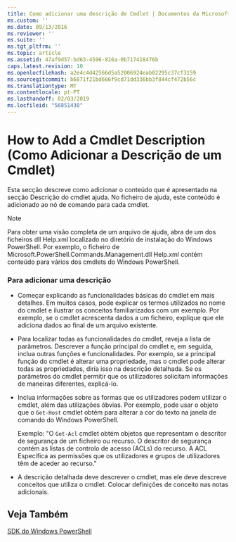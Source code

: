 ```yaml
---
title: Como adicionar uma descrição de Cmdlet | Documentos da Microsoft
ms.custom: ''
ms.date: 09/13/2016
ms.reviewer: ''
ms.suite: ''
ms.tgt_pltfrm: ''
ms.topic: article
ms.assetid: 47af9d57-bd63-4596-816a-0b717418476b
caps.latest.revision: 10
ms.openlocfilehash: a2e4c4d42566d5a52006924eab02295c37cf3159
ms.sourcegitcommit: b6871f21bd666f9cd71dd336bb3f844cf472b56c
ms.translationtype: MT
ms.contentlocale: pt-PT
ms.lasthandoff: 02/03/2019
ms.locfileid: "56851430"
---
```

# <a name="how-to-add-a-cmdlet-description"></a>How to Add a Cmdlet Description (Como Adicionar a Descrição de um Cmdlet)

Esta secção descreve como adicionar o conteúdo que é apresentado na secção Descrição do cmdlet ajuda. No ficheiro de ajuda, este conteúdo é adicionado ao nó de comando para cada cmdlet.

> [!NOTE]
> Para obter uma visão completa de um arquivo de ajuda, abra de um dos ficheiros dll Help.xml localizado no diretório de instalação do Windows PowerShell. Por exemplo, o ficheiro de Microsoft.PowerShell.Commands.Management.dll Help.xml contém conteúdo para vários dos cmdlets do Windows PowerShell.

### <a name="to-add-a-description"></a>Para adicionar uma descrição

- Começar explicando as funcionalidades básicas do cmdlet em mais detalhes. Em muitos casos, pode explicar os termos utilizados no nome do cmdlet e ilustrar os conceitos familiarizados com um exemplo. Por exemplo, se o cmdlet acrescenta dados a um ficheiro, explique que ele adiciona dados ao final de um arquivo existente.

- Para localizar todas as funcionalidades do cmdlet, reveja a lista de parâmetros. Descrever a função principal do cmdlet e, em seguida, inclua outras funções e funcionalidades. Por exemplo, se a principal função do cmdlet é alterar uma propriedade, mas o cmdlet pode alterar todas as propriedades, diria isso na descrição detalhada. Se os parâmetros do cmdlet permitir que os utilizadores solicitam informações de maneiras diferentes, explicá-lo.

- Inclua informações sobre as formas que os utilizadores podem utilizar o cmdlet, além das utilizações óbvias. Por exemplo, pode usar o objeto que o `Get-Host` cmdlet obtém para alterar a cor do texto na janela de comando do Windows PowerShell.

  Exemplo:  "O `Get-Acl` cmdlet obtém objetos que representam o descritor de segurança de um ficheiro ou recurso. O descritor de segurança contém as listas de controlo de acesso (ACLs) do recurso. A ACL Especifica as permissões que os utilizadores e grupos de utilizadores têm de aceder ao recurso."

- A descrição detalhada deve descrever o cmdlet, mas ele deve descreve conceitos que utiliza o cmdlet. Colocar definições de conceito nas notas adicionais.

## <a name="see-also"></a>Veja Também

[SDK do Windows PowerShell](../windows-powershell-reference.md)
